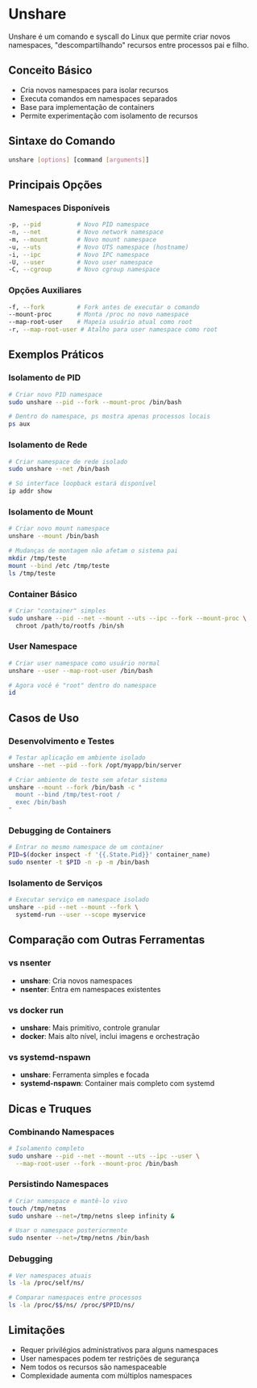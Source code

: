 # Unshare

Unshare é um comando e syscall do Linux que permite criar novos namespaces, "descompartilhando" recursos entre processos pai e filho.

## Conceito Básico
- Cria novos namespaces para isolar recursos
- Executa comandos em namespaces separados
- Base para implementação de containers
- Permite experimentação com isolamento de recursos

## Sintaxe do Comando
```bash
unshare [options] [command [arguments]]
```

## Principais Opções

### Namespaces Disponíveis
```bash
-p, --pid          # Novo PID namespace
-n, --net          # Novo network namespace  
-m, --mount        # Novo mount namespace
-u, --uts          # Novo UTS namespace (hostname)
-i, --ipc          # Novo IPC namespace
-U, --user         # Novo user namespace
-C, --cgroup       # Novo cgroup namespace
```

### Opções Auxiliares
```bash
-f, --fork         # Fork antes de executar o comando
--mount-proc       # Monta /proc no novo namespace
--map-root-user    # Mapeia usuário atual como root
-r, --map-root-user # Atalho para user namespace como root
```

## Exemplos Práticos

### Isolamento de PID
```bash
# Criar novo PID namespace
sudo unshare --pid --fork --mount-proc /bin/bash

# Dentro do namespace, ps mostra apenas processos locais
ps aux
```

### Isolamento de Rede
```bash
# Criar namespace de rede isolado
sudo unshare --net /bin/bash

# Só interface loopback estará disponível
ip addr show
```

### Isolamento de Mount
```bash
# Criar novo mount namespace
unshare --mount /bin/bash

# Mudanças de montagem não afetam o sistema pai
mkdir /tmp/teste
mount --bind /etc /tmp/teste
ls /tmp/teste
```

### Container Básico
```bash
# Criar "container" simples
sudo unshare --pid --net --mount --uts --ipc --fork --mount-proc \
  chroot /path/to/rootfs /bin/sh
```

### User Namespace
```bash
# Criar user namespace como usuário normal
unshare --user --map-root-user /bin/bash

# Agora você é "root" dentro do namespace
id
```

## Casos de Uso

### Desenvolvimento e Testes
```bash
# Testar aplicação em ambiente isolado
unshare --net --pid --fork /opt/myapp/bin/server

# Criar ambiente de teste sem afetar sistema
unshare --mount --fork /bin/bash -c "
  mount --bind /tmp/test-root /
  exec /bin/bash
"
```

### Debugging de Containers
```bash
# Entrar no mesmo namespace de um container
PID=$(docker inspect -f '{{.State.Pid}}' container_name)
sudo nsenter -t $PID -n -p -m /bin/bash
```

### Isolamento de Serviços
```bash
# Executar serviço em namespace isolado
unshare --pid --net --mount --fork \
  systemd-run --user --scope myservice
```

## Comparação com Outras Ferramentas

### vs nsenter
- **unshare**: Cria novos namespaces
- **nsenter**: Entra em namespaces existentes

### vs docker run
- **unshare**: Mais primitivo, controle granular
- **docker**: Mais alto nível, inclui imagens e orchestração

### vs systemd-nspawn
- **unshare**: Ferramenta simples e focada
- **systemd-nspawn**: Container mais completo com systemd

## Dicas e Truques

### Combinando Namespaces
```bash
# Isolamento completo
sudo unshare --pid --net --mount --uts --ipc --user \
  --map-root-user --fork --mount-proc /bin/bash
```

### Persistindo Namespaces
```bash
# Criar namespace e mantê-lo vivo
touch /tmp/netns
sudo unshare --net=/tmp/netns sleep infinity &

# Usar o namespace posteriormente
sudo nsenter --net=/tmp/netns /bin/bash
```

### Debugging
```bash
# Ver namespaces atuais
ls -la /proc/self/ns/

# Comparar namespaces entre processos
ls -la /proc/$$/ns/ /proc/$PPID/ns/
```

## Limitações
- Requer privilégios administrativos para alguns namespaces
- User namespaces podem ter restrições de segurança
- Nem todos os recursos são namespaceable
- Complexidade aumenta com múltiplos namespaces
